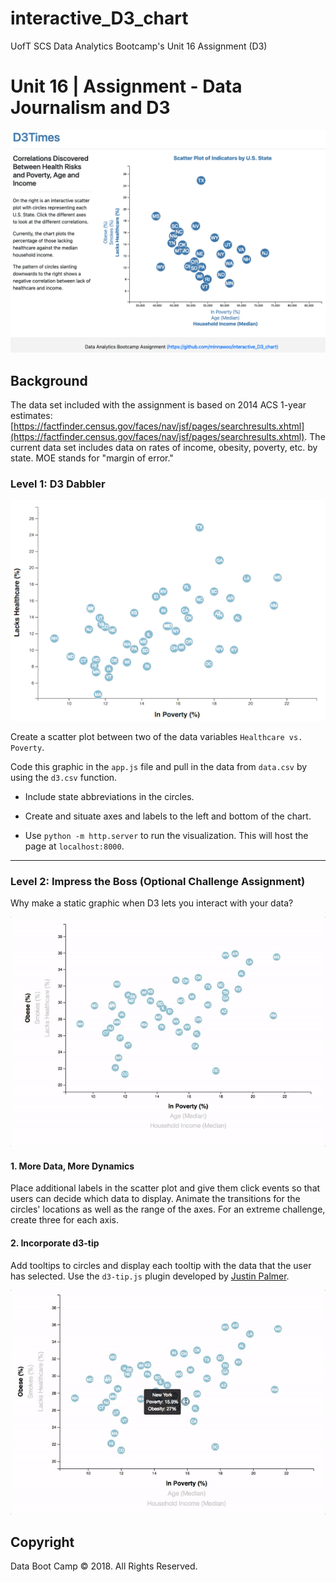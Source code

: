 # interactive_D3_chart
UofT SCS Data Analytics Bootcamp's Unit 16 Assignment (D3)

# Unit 16 | Assignment - Data Journalism and D3

![my-final](Images/my-final.png)

## Background

The data set included with the assignment is based on 2014 ACS 1-year estimates: [https://factfinder.census.gov/faces/nav/jsf/pages/searchresults.xhtml](https://factfinder.census.gov/faces/nav/jsf/pages/searchresults.xhtml). The current data set includes data on rates of income, obesity, poverty, etc. by state. MOE stands for "margin of error."

### Level 1: D3 Dabbler

![4-scatter](Images/4-scatter.jpg)

Create a scatter plot between two of the data variables `Healthcare vs. Poverty`.

Code this graphic in the `app.js` file and pull in the data from `data.csv` by using the `d3.csv` function.

* Include state abbreviations in the circles.

* Create and situate axes and labels to the left and bottom of the chart.

* Use `python -m http.server` to run the visualization. This will host the page at `localhost:8000`.

- - -

### Level 2: Impress the Boss (Optional Challenge Assignment)

Why make a static graphic when D3 lets you interact with your data?

![7-animated-scatter](Images/7-animated-scatter.gif)

#### 1. More Data, More Dynamics

Place additional labels in the scatter plot and give them click events so that users can decide which data to display. Animate the transitions for the circles' locations as well as the range of the axes. For an extreme challenge, create three for each axis.

#### 2. Incorporate d3-tip

Add tooltips to circles and display each tooltip with the data that the user has selected. Use the `d3-tip.js` plugin developed by [Justin Palmer](https://github.com/Caged).

![8-tooltip](Images/8-tooltip.gif)

## Copyright

Data Boot Camp © 2018. All Rights Reserved.
